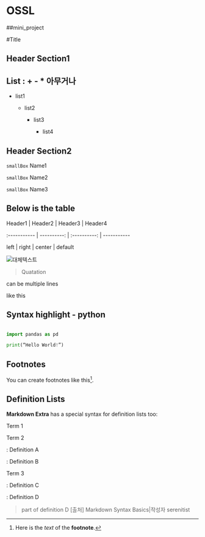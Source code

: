 # OSSL
##mini_project

#Title



## Header Section1



## List : + - * 아무거나



- list1

  - list2

    - list3

      - list4



## Header Section2



`smallBox` Name1

`smallBox` Name2

`smallBox` Name3





## Below is the table

 

Header1 | Header2 | Header3 | Header4

:----------- | ----------: | :----------: | -----------

 left          |      right  |   center |   default   

 

![대체텍스트](이미지주소 "이미지제목")

 

>Quatation

can be multiple lines

like this

 

## Syntax highlight - python



```python

import pandas as pd

print(“Hello World!”)

```



## Footnotes



You can create footnotes like this[^footnote].



  [^footnote]: Here is the *text* of the **footnote**.



## Definition Lists



**Markdown Extra** has a special syntax for definition lists too:



Term 1

Term 2

:   Definition A

:   Definition B



Term 3

:   Definition C

:   Definition D



 > part of definition D
[출처] Markdown Syntax Basics|작성자 serenitist
